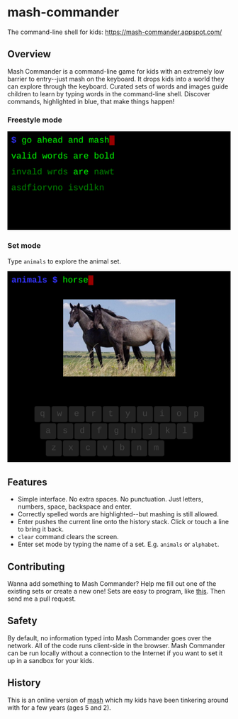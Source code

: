 # mash-commander

The command-line shell for kids: https://mash-commander.appspot.com/

## Overview

Mash Commander is a command-line game for kids with an extremely low barrier to entry--just mash on the keyboard.  It drops kids into a world they can explore through the keyboard.  Curated sets of words and images guide children to learn by typing words in the command-line shell.  Discover commands, highlighted in blue, that make things happen!

### Freestyle mode

![screenshot of mash-commander freestyle mode](doc/mash-commander-freestyle.png)

### Set mode

Type `animals` to explore the animal set.


![screenshot of mash-commander set mode](doc/mash-commander-animals-2.png)

## Features

- Simple interface.  No extra spaces.  No punctuation.  Just letters, numbers, space, backspace and enter.
- Correctly spelled words are highlighted--but mashing is still allowed.
- Enter pushes the current line onto the history stack.  Click or touch a line to bring it back.
- `clear` command clears the screen.
- Enter set mode by typing the name of a set.  E.g. `animals` or `alphabet`.

## Contributing

Wanna add something to Mash Commander?  Help me fill out one of the existing sets or create a new one!  Sets are easy to program, like [this](https://github.com/josephburnett/mash-commander/blob/master/resources/public/sets/animals/animals.json).  Then send me a pull request.

## Safety

By default, no information typed into Mash Commander goes over the network.  All of the code runs client-side in the browser.  Mash Commander can be run locally without a connection to the Internet if you want to set it up in a sandbox for your kids.

## History

This is an online version of [mash](https://github.com/josephburnett/mash) which my kids have been tinkering around with for a few years (ages 5 and 2).
